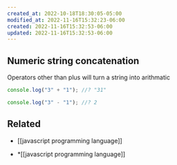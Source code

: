 ```yaml
---
created_at: 2022-10-18T18:30:05-05:00
modified_at: 2022-11-16T15:32:23-06:00
created: 2022-11-16T15:32:53-06:00
updated: 2022-11-16T15:32:53-06:00
---
```


## Numeric string concatenation 

Operators other than plus will turn a string into arithmatic
```javascript
console.log("3" + "1"); //? "31"

console.log("3" - "1"); //? 2
```

## Related
- [[javascript programming language]]
* *[[javascript programming language]]